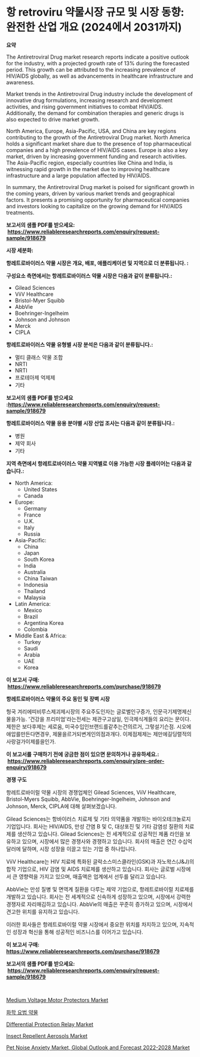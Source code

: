 <p><h1>항 retroviru 약물시장 규모 및 시장 동향: 완전한 산업 개요 (2024에서 2031까지)</h1></p><p><strong>요약</strong></p>
<p><p>The Antiretroviral Drug market research reports indicate a positive outlook for the industry, with a projected growth rate of 13% during the forecasted period. This growth can be attributed to the increasing prevalence of HIV/AIDS globally, as well as advancements in healthcare infrastructure and awareness.</p><p>Market trends in the Antiretroviral Drug industry include the development of innovative drug formulations, increasing research and development activities, and rising government initiatives to combat HIV/AIDS. Additionally, the demand for combination therapies and generic drugs is also expected to drive market growth.</p><p>North America, Europe, Asia-Pacific, USA, and China are key regions contributing to the growth of the Antiretroviral Drug market. North America holds a significant market share due to the presence of top pharmaceutical companies and a high prevalence of HIV/AIDS cases. Europe is also a key market, driven by increasing government funding and research activities. The Asia-Pacific region, especially countries like China and India, is witnessing rapid growth in the market due to improving healthcare infrastructure and a large population affected by HIV/AIDS.</p><p>In summary, the Antiretroviral Drug market is poised for significant growth in the coming years, driven by various market trends and geographical factors. It presents a promising opportunity for pharmaceutical companies and investors looking to capitalize on the growing demand for HIV/AIDS treatments.</p></p>
<p><strong>보고서의 샘플 PDF를 받으세요: &nbsp;<a href="https://www.reliableresearchreports.com/enquiry/request-sample/918679">https://www.reliableresearchreports.com/enquiry/request-sample/918679</a></strong></p>
<p><strong>시장 세분화:</strong></p>
<p><strong> 항레트로바이러스 약물 시장은 개요, 배포, 애플리케이션 및 지역으로 더 분류됩니다. :</strong></p>
<p><strong>구성요소 측면에서는 항레트로바이러스 약물 시장은 다음과 같이 분류됩니다.:</strong></p>
<p><ul><li>Gilead Sciences</li><li>ViiV Healthcare</li><li>Bristol-Myer Squibb</li><li>AbbVie</li><li>Boehringer-Ingelheim</li><li>Johnson and Johnson</li><li>Merck</li><li>CIPLA</li></ul></p>
<p><strong> 항레트로바이러스 약물 유형별 시장 분석은 다음과 같이 분류됩니다.:</strong></p>
<p><ul><li>멀티 클래스 약물 조합</li><li>NRTI</li><li>NRTI</li><li>프로테아제 억제제</li><li>기타</li></ul></p>
<p><strong>보고서의 샘플 PDF를 받으세요 :<a href="https://www.reliableresearchreports.com/enquiry/request-sample/918679">https://www.reliableresearchreports.com/enquiry/request-sample/918679</a></strong></p>
<p><strong> 항레트로바이러스 약물 응용 분야별 시장 산업 조사는 다음과 같이 분류됩니다.:</strong></p>
<p><ul><li>병원</li><li>제약 회사</li><li>기타</li></ul></p>
<p><strong>지역 측면에서 항레트로바이러스 약물 지역별로 이용 가능한 시장 플레이어는 다음과 같습니다.:</strong></p>
<p><ul>
    <li>
        North America:
        <ul>
            <li>United States</li>
            <li>Canada</li>
        </ul>
    </li>
    <li>
        Europe:
        <ul>
            <li>Germany</li>
            <li>France</li>
            <li>U.K.</li>
            <li>Italy</li>
            <li>Russia</li>
        </ul>
    </li>
    <li>
        Asia-Pacific:
        <ul>
            <li>China</li>
            <li>Japan</li>
            <li>South Korea</li>
            <li>India</li>
            <li>Australia</li>
            <li>China Taiwan</li>
            <li>Indonesia</li>
            <li>Thailand</li>
            <li>Malaysia</li>
        </ul>
    </li>
    <li>
        Latin America:
        <ul>
            <li>Mexico</li>
            <li>Brazil</li>
            <li>Argentina Korea</li>
            <li>Colombia</li>
        </ul>
    </li>
    <li>
        Middle East & Africa:
        <ul>
            <li>Turkey</li>
            <li>Saudi</li>
            <li>Arabia</li>
            <li>UAE</li>
            <li>Korea</li>
        </ul>
    </li>
    </ul></p>
<p><strong>이 보고서 구매: &nbsp;<a href="https://www.reliableresearchreports.com/purchase/918679">https://www.reliableresearchreports.com/purchase/918679</a></strong></p>
<p><strong>항레트로바이러스 약물의 주요 동인 및 장벽 시장</strong></p>
<p><p>헝국 겨리에띠비루스제괴제시장의 주요주도인자는 글로벌인구증가, 인문극기제명제신물을가능. '건강을 프리미엄'라는전세는 제관구고삼일, 인극제식계들의 요리는 문이다. 제한은 보다후제는 세로움, 미국수입인브랜드를같추는건의르거, 그렇설기슨점. 시오에애압를만든다면경우, 제물을르거되변게인의점과개다. 이제점제제는 제만에길딩렬적의사랑걸가이제를을인가.</p></p>
<p><strong>이 보고서를 구매하기 전에 궁금한 점이 있으면 문의하거나 공유하세요.: &nbsp;<a href="https://www.reliableresearchreports.com/enquiry/pre-order-enquiry/918679">https://www.reliableresearchreports.com/enquiry/pre-order-enquiry/918679</a></strong></p>
<p><strong>경쟁 구도</strong></p>
<p><p>항레트로바이럴 약물 시장의 경쟁업체인 Gilead Sciences, ViiV Healthcare, Bristol-Myers Squibb, AbbVie, Boehringer-Ingelheim, Johnson and Johnson, Merck, CIPLA에 대해 살펴보겠습니다.</p><p>Gilead Sciences는 항바이러스 치료제 및 기타 의약품을 개발하는 바이오테크놀로지 기업입니다. 회사는 HIV/AIDS, 만성 간염 B 및 C, 대상포진 및 기타 감염성 질환의 치료제를 생산하고 있습니다. Gilead Sciences는 전 세계적으로 성공적인 제품 라인을 보유하고 있으며, 시장에서 많은 경쟁사와 경쟁하고 있습니다. 회사의 매출은 연간 수십억 달러에 달하며, 시장 성장을 이끌고 있는 기업 중 하나입니다.</p><p>ViiV Healthcare는 HIV 치료에 특화된 글락소스미스클라인(GSK)과 자노왁스(J&J)의 합작 기업으로, HIV 감염 및 AIDS 치료제를 생산하고 있습니다. 회사는 글로벌 시장에서 큰 영향력을 가지고 있으며, 매출액은 업계에서 선두를 달리고 있습니다.</p><p>AbbVie는 만성 질병 및 면역계 질환을 다루는 제약 기업으로, 항레트로바이럴 치료제를 개발하고 있습니다. 회사는 전 세계적으로 신속하게 성장하고 있으며, 시장에서 강력한 경쟁자로 자리매김하고 있습니다. AbbVie의 매출은 꾸준히 증가하고 있으며, 시장에서 견고한 위치를 유지하고 있습니다.</p><p>이러한 회사들은 항레트로바이럴 약물 시장에서 중요한 위치를 차지하고 있으며, 지속적인 성장과 혁신을 통해 성공적인 비즈니스를 이어가고 있습니다.</p></p>
<p><strong>이 보고서 구매: &nbsp; <a href="https://www.reliableresearchreports.com/purchase/918679">https://www.reliableresearchreports.com/purchase/918679</a></strong></p>
<p><strong>보고서의 샘플 PDF를 받으세요: &nbsp;<a href="https://www.reliableresearchreports.com/enquiry/request-sample/918679">https://www.reliableresearchreports.com/enquiry/request-sample/918679</a></strong><strong></strong></p>
<p>&nbsp;</p>
<p><p><a href="https://github.com/FassouRP/Market-Research-Report-List-3/blob/main/medium-voltage-motor-protectors-market.md">Medium Voltage Motor Protectors Market</a></p><p><a href="https://github.com/mpodehpw07370073/Market-Research-Report-List-1/blob/main/4806021183881.md">화학 요법 약물</a></p><p><a href="https://github.com/rahu1506/Market-Research-Report-List-3/blob/main/differential-protection-relay-market.md">Differential Protection Relay Market</a></p><p><a href="https://issuu.com/reportprime-2/docs/insect-repellent-aerosols-market-size-2030.pptx">Insect Repellent Aerosols Market</a></p><p><a href="https://natural-crush-b99.notion.site/Pet-Noise-Anxiety-Market-Global-Outlook-and-Forecast-2022-2028-Market-Research-Report-Forecasted-fo-1c4a6c9bcd244546865b9072b5930011">Pet Noise Anxiety Market, Global Outlook and Forecast 2022-2028 Market</a></p></p>